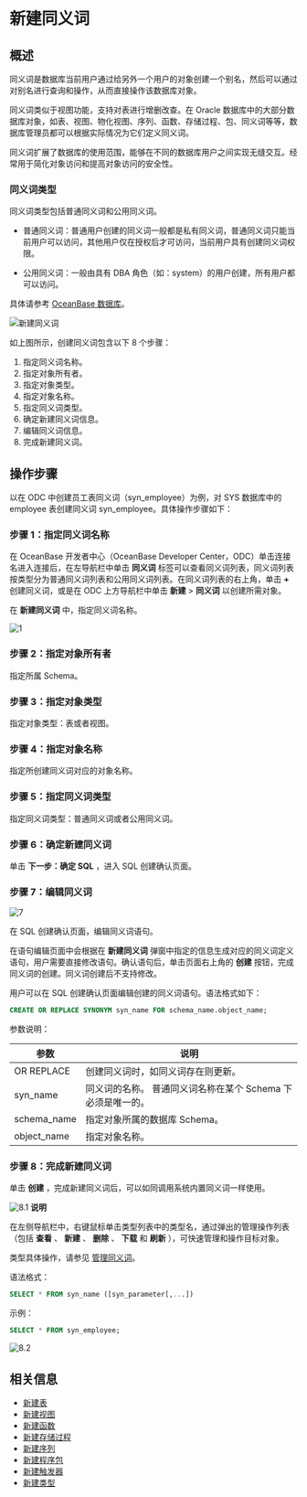 新建同义词 
==========================

概述 
-----------------------

同义词是数据库当前用户通过给另外一个用户的对象创建一个别名，然后可以通过对别名进行查询和操作，从而直接操作该数据库对象。

同义词类似于视图功能，支持对表进行增删改查。在 Oracle 数据库中的大部分数据库对象，如表、视图、物化视图、序列、函数、存储过程、包、同义词等等，数据库管理员都可以根据实际情况为它们定义同义词。

同义词扩展了数据库的使用范围，能够在不同的数据库用户之间实现无缝交互。经常用于简化对象访问和提高对象访问的安全性。

### 同义词类型 

同义词类型包括普通同义词和公用同义词。

* 普通同义词：普通用户创建的同义词一般都是私有同义词，普通同义词只能当前用户可以访问，其他用户仅在授权后才可访问，当前用户具有创建同义词权限。

  

* 公用同义词：一般由具有 DBA 角色（如：system）的用户创建，所有用户都可以访问。



具体请参考 [OceanBase 数据库](https://www.oceanbase.com/docs/enterprise/oceanbase-database/oceanbase-database/V3.2.2/synonyms)。

![新建同义词](https://obbusiness-private.oss-cn-shanghai.aliyuncs.com/doc/img/odc/333/%E6%96%B0%E5%BB%BA%E5%90%8C%E4%B9%89%E8%AF%8D.png)

如上图所示，创建同义词包含以下 8 个步骤：

1. 指定同义词名称。
2. 指定对象所有者。
3. 指定对象类型。
4. 指定对象名称。
5. 指定同义词类型。
6. 确定新建同义词信息。
7. 编辑同义词信息。
8. 完成新建同义词。

操作步骤 
-------------------------

以在 ODC 中创建员工表同义词（syn_employee）为例，对 SYS 数据库中的 employee 表创建同义词 syn_employee。具体操作步骤如下：

### 步骤 1：指定同义词名称

在 OceanBase 开发者中心（OceanBase Developer Center，ODC）单击连接名进入连接后，在左导航栏中单击 **同义词** 标签可以查看同义词列表，同义词列表按类型分为普通同义词列表和公用同义词列表。在同义词列表的右上角，单击 **+** 创建同义词，或是在 ODC 上方导航栏中单击 **新建** \> **同义词** 以创建所需对象。

在 **新建同义词** 中，指定同义词名称。

![1](https://obbusiness-private.oss-cn-shanghai.aliyuncs.com/doc/img/odc/333/%E6%96%B0%E5%BB%BA%E5%90%8C%E4%B9%89%E8%AF%8D-1.png)

### 步骤 2：指定对象所有者 

指定所属 Schema。

### 步骤 3：指定对象类型

指定对象类型：表或者视图。

### 步骤 4：指定对象名称

指定所创建同义词对应的对象名称。

### 步骤 5：指定同义词类型

指定同义词类型：普通同义词或者公用同义词。

### 步骤 6：确定新建同义词

单击 **下一步：确定 SQL** ，进入 SQL 创建确认页面。

### 步骤 7：编辑同义词

![7](https://obbusiness-private.oss-cn-shanghai.aliyuncs.com/doc/img/odc/333/%E6%96%B0%E5%BB%BA%E5%90%8C%E4%B9%89%E8%AF%8D-7.png)

在 SQL 创建确认页面，编辑同义词语句。

在语句编辑页面中会根据在 **新建同义词** 弹窗中指定的信息生成对应的同义词定义语句，用户需要直接修改语句。确认语句后，单击页面右上角的 **创建** 按钮，完成同义词的创建。同义词创建后不支持修改。

用户可以在 SQL 创建确认页面编辑创建的同义词语句。语法格式如下：

```sql
CREATE OR REPLACE SYNONYM syn_name FOR schema_name.object_name;
```



参数说明：


|     参数      |                         说明                         |
|-------------|----------------------------------------------------|
| OR REPLACE  | 创建同义词时，如同义词存在则更新。                                  |
| syn_name    | 同义词的名称。 普通同义词名称在某个 Schema 下必须是唯一的。 |
| schema_name | 指定对象所属的数据库 Schema。                                 |
| object_name | 指定对象名称。                                            |



### 步骤 8：完成新建同义词

单击 **创建** ，完成新建同义词后，可以如同调用系统内置同义词一样使用。

![8.1](https://obbusiness-private.oss-cn-shanghai.aliyuncs.com/doc/img/odc/333/%E6%96%B0%E5%BB%BA%E5%90%8C%E4%B9%89%E8%AF%8D-8-1.png)
**说明**



在左侧导航栏中，右键鼠标单击类型列表中的类型名，通过弹出的管理操作列表（包括 **查看** 、 **新建** 、 **删除** 、 **下载** 和 **刷新** ），可快速管理和操作目标对象。

类型具体操作，请参见 [管理同义词](../9.web-odc-synonym-objects/3.web-odc-manage-synonyms.md)。

语法格式：

```sql
SELECT * FROM syn_name ([syn_parameter[,...])
```



示例：

```sql
SELECT * FROM syn_employee;
```



![8.2](https://obbusiness-private.oss-cn-shanghai.aliyuncs.com/doc/img/odc/333/%E6%96%B0%E5%BB%BA%E5%90%8C%E4%B9%89%E8%AF%8D-8-2.png)

相关信息 
-------------------------

* [新建表](../1.web-odc-table-objects/2.web-odc-create-a-table.md)
* [新建视图](../2.web-odc-view-objects/2.web-odc-create-a-view.md)
* [新建函数](../3.web-odc-function-objects/2.web-odc-create-a-function.md)
* [新建存储过程](../4.web-odc-stored-procedure-objects/2.web-odc-create-a-stored-procedure.md)
* [新建序列](../5.web-odc-sequence-objects/2.web-odc-create-a-sequence.md)
* [新建程序包](../6.web-odc-package-objects/2.web-odc-create-a-program-package.md)
* [新建触发器](../7.web-odc-trigger-objects/2.web-odc-create-a-trigger.md)
* [新建类型](../8.web-odc-type-objects/2.web-odc-create-a-type.md)
